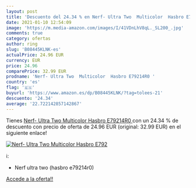 ```yaml
---
layout: post
title: 'Descuento del 24.34 % en Nerf- Ultra Two  Multicolor  Hasbro E792'
date: 2021-01-10 12:54:09
image: 'https://m.media-amazon.com/images/I/41VDnLhV8qL._SL200_.jpg'
comments: true
category: ofertas
author: ring
slug: 'B08445KLNK-es'
actualPrice: 24.96 EUR
currency: EUR
price: 24.96
comparePrice: 32.99 EUR
prodname: 'Nerf- Ultra Two  Multicolor  Hasbro E79214R0 '
country: 'es'
flag: '🇪🇸'
buyurl: 'https://www.amazon.es/dp/B08445KLNK/?tag=tolees-21'
descuento: '24.34'
average: '22.722142857142867'
---
```


Tienes [Nerf- Ultra Two  Multicolor  Hasbro E79214R0 ](https://www.amazon.es/dp/B08445KLNK/?tag=tolees-21) con un 24.34 % de descuento con precio de oferta de 24.96 EUR (original: 32.99 EUR) en el siguiente enlace!

[![Nerf- Ultra Two  Multicolor  Hasbro E792](https://m.media-amazon.com/images/I/41VDnLhV8qL._SL200_.jpg)](https://www.amazon.es/dp/B08445KLNK/?tag=tolees-21)

ℹ️:

- Nerf ultra two (hasbro e79214r0)

[Accede a la oferta!!](https://www.amazon.es/dp/B08445KLNK/?tag=tolees-21)
